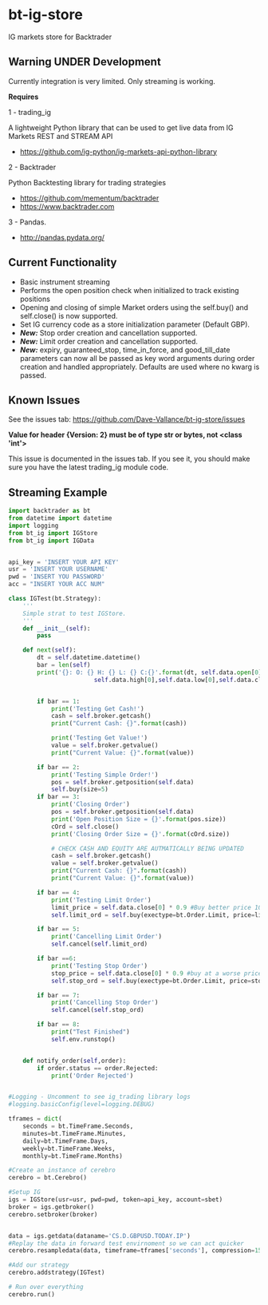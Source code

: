 # bt-ig-store

IG markets store for Backtrader

## Warning UNDER Development
Currently integration is very limited. Only streaming is working.  

__Requires__

1 - trading_ig

A lightweight Python library that can be used to get live data from IG Markets REST and STREAM API

- https://github.com/ig-python/ig-markets-api-python-library

2 - Backtrader

Python Backtesting library for trading strategies
- https://github.com/mementum/backtrader
- https://www.backtrader.com

3 - Pandas.

- http://pandas.pydata.org/

## Current Functionality

- Basic instrument streaming
- Performs the open position check when initialized to track existing positions
- Opening and closing of simple Market orders using the self.buy() and self.close() is now supported.
- Set IG currency code as a store initialization parameter (Default GBP).
- __*New:*__ Stop order creation and cancellation supported.
- __*New:*__ Limit order creation and cancellation supported.
- __*New:*__ expiry, guaranteed_stop, time_in_force, and good_till_date parameters
can now all be passed as key word arguments during order creation and handled
appropriately. Defaults are used where no kwarg is passed.

## Known Issues

See the issues tab: https://github.com/Dave-Vallance/bt-ig-store/issues

__Value for header {Version: 2} must be of type str or bytes, not <class 'int'>__

This issue is documented in the issues tab. If you see it, you should make sure you
have the latest trading_ig module code.

## Streaming Example

```python
import backtrader as bt
from datetime import datetime
import logging
from bt_ig import IGStore
from bt_ig import IGData


api_key = 'INSERT YOUR API KEY'
usr = 'INSERT YOUR USERNAME'
pwd = 'INSERT YOU PASSWORD'
acc = "INSERT YOUR ACC NUM"

class IGTest(bt.Strategy):
    '''
    Simple strat to test IGStore.
    '''
    def __init__(self):
        pass

    def next(self):
        dt = self.datetime.datetime()
        bar = len(self)
        print('{}: O: {} H: {} L: {} C:{}'.format(dt, self.data.open[0],
                        self.data.high[0],self.data.low[0],self.data.close[0]))


        if bar == 1:
            print('Testing Get Cash!')
            cash = self.broker.getcash()
            print("Current Cash: {}".format(cash))

            print('Testing Get Value!')
            value = self.broker.getvalue()
            print("Current Value: {}".format(value))

        if bar == 2:
            print('Testing Simple Order!')
            pos = self.broker.getposition(self.data)
            self.buy(size=5)
        if bar == 3:
            print('Closing Order')
            pos = self.broker.getposition(self.data)
            print('Open Position Size = {}'.format(pos.size))
            cOrd = self.close()
            print('Closing Order Size = {}'.format(cOrd.size))

            # CHECK CASH AND EQUITY ARE AUTMATICALLY BEING UPDATED
            cash = self.broker.getcash()
            value = self.broker.getvalue()
            print("Current Cash: {}".format(cash))
            print("Current Value: {}".format(value))

        if bar == 4:
            print('Testing Limit Order')
            limit_price = self.data.close[0] * 0.9 #Buy better price 10% lower
            self.limit_ord = self.buy(exectype=bt.Order.Limit, price=limit_price, size=5)

        if bar == 5:
            print('Cancelling Limit Order')
            self.cancel(self.limit_ord)

        if bar ==6:
            print('Testing Stop Order')
            stop_price = self.data.close[0] * 0.9 #buy at a worse price 10% lower
            self.stop_ord = self.buy(exectype=bt.Order.Limit, price=stop_price, size=5)

        if bar == 7:
            print('Cancelling Stop Order')
            self.cancel(self.stop_ord)

        if bar == 8:
            print("Test Finished")
            self.env.runstop()


    def notify_order(self,order):
        if order.status == order.Rejected:
            print('Order Rejected')


#Logging - Uncomment to see ig_trading library logs
#logging.basicConfig(level=logging.DEBUG)

tframes = dict(
    seconds = bt.TimeFrame.Seconds,
    minutes=bt.TimeFrame.Minutes,
    daily=bt.TimeFrame.Days,
    weekly=bt.TimeFrame.Weeks,
    monthly=bt.TimeFrame.Months)

#Create an instance of cerebro
cerebro = bt.Cerebro()

#Setup IG
igs = IGStore(usr=usr, pwd=pwd, token=api_key, account=sbet)
broker = igs.getbroker()
cerebro.setbroker(broker)


data = igs.getdata(dataname='CS.D.GBPUSD.TODAY.IP')
#Replay the data in forward test envirnoment so we can act quicker
cerebro.resampledata(data, timeframe=tframes['seconds'], compression=15, name='GBP_USD')

#Add our strategy
cerebro.addstrategy(IGTest)

# Run over everything
cerebro.run()
```
